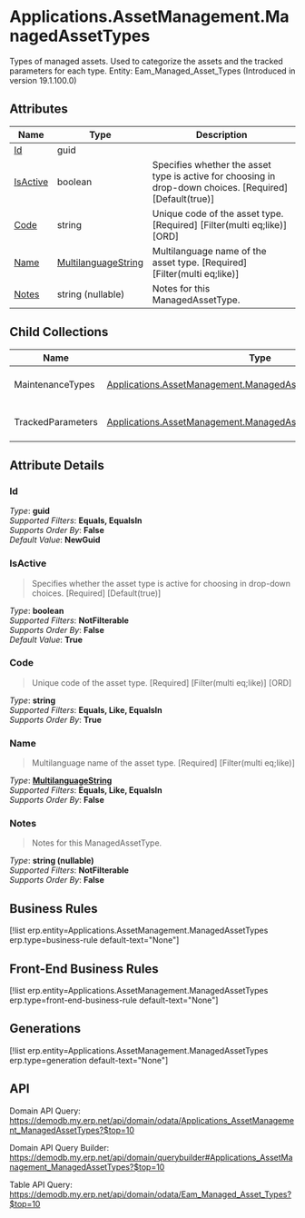 # Applications.AssetManagement.ManagedAssetTypes

Types of managed assets. Used to categorize the assets and the tracked parameters for each type. Entity: Eam_Managed_Asset_Types (Introduced in version 19.1.100.0)

## Attributes

| Name | Type | Description |
| ---- | ---- | --- |
| [Id](Applications.AssetManagement.ManagedAssetTypes.md#Id) | guid |  
| [IsActive](Applications.AssetManagement.ManagedAssetTypes.md#IsActive) | boolean | Specifies whether the asset type is active for choosing in drop-down choices. [Required] [Default(true)] 
| [Code](Applications.AssetManagement.ManagedAssetTypes.md#Code) | string | Unique code of the asset type. [Required] [Filter(multi eq;like)] [ORD] 
| [Name](Applications.AssetManagement.ManagedAssetTypes.md#Name) | [MultilanguageString](../data-types/MultilanguageString.md) | Multilanguage name of the asset type. [Required] [Filter(multi eq;like)] 
| [Notes](Applications.AssetManagement.ManagedAssetTypes.md#Notes) | string (nullable) | Notes for this ManagedAssetType. 

## Child Collections

| Name | Type | Description |
| ---- | ---- | --- |
| MaintenanceTypes | [Applications.AssetManagement.ManagedAssetTypeMaintenanceTypes](Applications.AssetManagement.ManagedAssetTypeMaintenanceTypes.md) | List of [ManagedAssetTypeMaintenanceType](Applications.AssetManagement.ManagedAssetTypeMaintenanceTypes.md) child objects, based on the [Applications.AssetManagement.ManagedAssetTypeMaintenanceType.ManagedAssetType](Applications.AssetManagement.ManagedAssetTypeMaintenanceTypes.md#ManagedAssetType) back reference 
| TrackedParameters | [Applications.AssetManagement.ManagedAssetTypeTrackedParameters](Applications.AssetManagement.ManagedAssetTypeTrackedParameters.md) | List of [ManagedAssetTypeTrackedParameter](Applications.AssetManagement.ManagedAssetTypeTrackedParameters.md) child objects, based on the [Applications.AssetManagement.ManagedAssetTypeTrackedParameter.ManagedAssetType](Applications.AssetManagement.ManagedAssetTypeTrackedParameters.md#ManagedAssetType) back reference 


## Attribute Details

### Id

_Type_: **guid**  
_Supported Filters_: **Equals, EqualsIn**  
_Supports Order By_: **False**  
_Default Value_: **NewGuid**  

### IsActive

> Specifies whether the asset type is active for choosing in drop-down choices. [Required] [Default(true)]

_Type_: **boolean**  
_Supported Filters_: **NotFilterable**  
_Supports Order By_: **False**  
_Default Value_: **True**  

### Code

> Unique code of the asset type. [Required] [Filter(multi eq;like)] [ORD]

_Type_: **string**  
_Supported Filters_: **Equals, Like, EqualsIn**  
_Supports Order By_: **True**  

### Name

> Multilanguage name of the asset type. [Required] [Filter(multi eq;like)]

_Type_: **[MultilanguageString](../data-types/MultilanguageString.md)**  
_Supported Filters_: **Equals, Like, EqualsIn**  
_Supports Order By_: **False**  

### Notes

> Notes for this ManagedAssetType.

_Type_: **string (nullable)**  
_Supported Filters_: **NotFilterable**  
_Supports Order By_: **False**  



## Business Rules

[!list erp.entity=Applications.AssetManagement.ManagedAssetTypes erp.type=business-rule default-text="None"]

## Front-End Business Rules

[!list erp.entity=Applications.AssetManagement.ManagedAssetTypes erp.type=front-end-business-rule default-text="None"]

## Generations

[!list erp.entity=Applications.AssetManagement.ManagedAssetTypes erp.type=generation default-text="None"]

## API

Domain API Query:
<https://demodb.my.erp.net/api/domain/odata/Applications_AssetManagement_ManagedAssetTypes?$top=10>

Domain API Query Builder:
<https://demodb.my.erp.net/api/domain/querybuilder#Applications_AssetManagement_ManagedAssetTypes?$top=10>

Table API Query:
<https://demodb.my.erp.net/api/domain/odata/Eam_Managed_Asset_Types?$top=10>


